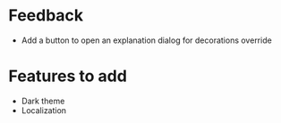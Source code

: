 # Feedback

- Add a button to open an explanation dialog for decorations override

# Features to add

- Dark theme
- Localization
